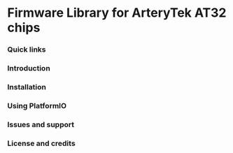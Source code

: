 # Firmware Library for ArteryTek AT32 chips

### Quick links

### Introduction

### Installation

### Using PlatformIO

### Issues and support

### License and credits